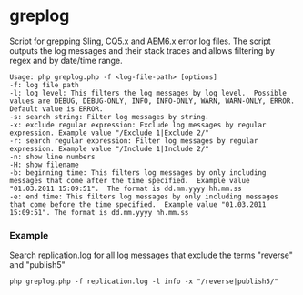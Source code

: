 # greplog
Script for grepping Sling, CQ5.x and AEM6.x error log files.  The script outputs the log messages and their stack traces and allows filtering by regex and by date/time range.


```
Usage: php greplog.php -f <log-file-path> [options]
-f: log file path
-l: log level: This filters the log messages by log level.  Possible values are DEBUG, DEBUG-ONLY, INFO, INFO-ONLY, WARN, WARN-ONLY, ERROR.  Default value is ERROR.
-s: search string: Filter log messages by string.
-x: exclude regular expression: Exclude log messages by regular expression. Example value "/Exclude 1|Exclude 2/"
-r: search regular expression: Filter log messages by regular expression. Example value "/Include 1|Include 2/"
-n: show line numbers
-H: show filename
-b: beginning time: This filters log messages by only including messages that come after the time specified.  Example value "01.03.2011 15:09:51".  The format is dd.mm.yyyy hh.mm.ss
-e: end time: This filters log messages by only including messages that come before the time specified.  Example value "01.03.2011 15:09:51". The format is dd.mm.yyyy hh.mm.ss
```

### Example
Search replication.log for all log messages that exclude the terms "reverse" and "publish5"
```
php greplog.php -f replication.log -l info -x "/reverse|publish5/"
```
